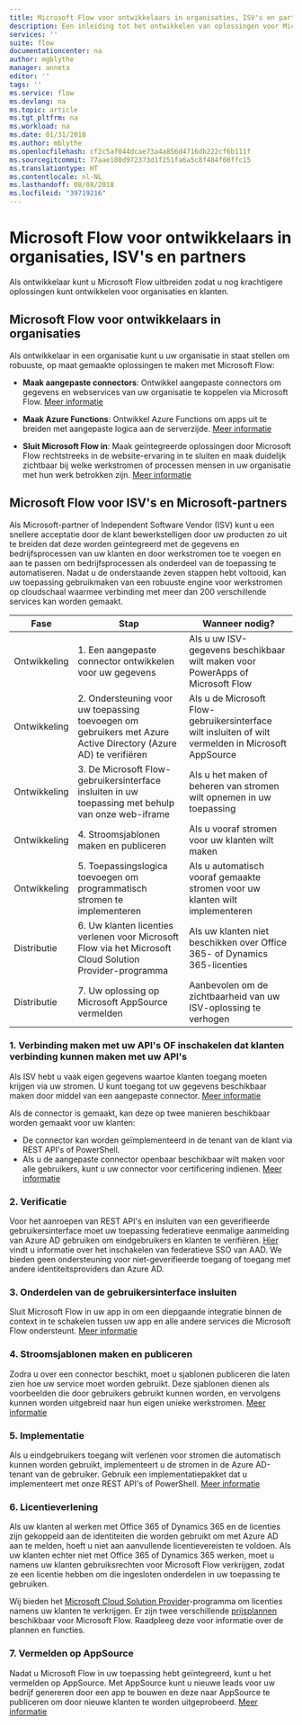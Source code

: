 ```yaml
---
title: Microsoft Flow voor ontwikkelaars in organisaties, ISV's en partners | Microsoft Docs
description: Een inleiding tot het ontwikkelen van oplossingen voor Microsoft Flow.
services: ''
suite: flow
documentationcenter: na
author: mgblythe
manager: anneta
editor: ''
tags: ''
ms.service: flow
ms.devlang: na
ms.topic: article
ms.tgt_pltfrm: na
ms.workload: na
ms.date: 01/31/2018
ms.author: mblythe
ms.openlocfilehash: cf2c5af044dcae73a4a856d4716db222cf6b111f
ms.sourcegitcommit: 77aae180d972373d1f251fa6a5c8f484f08ffc15
ms.translationtype: HT
ms.contentlocale: nl-NL
ms.lasthandoff: 08/08/2018
ms.locfileid: "39719216"
---
```

# <a name="microsoft-flow-for-enterprise-developers-isvs-and-partners"></a>Microsoft Flow voor ontwikkelaars in organisaties, ISV's en partners

Als ontwikkelaar kunt u Microsoft Flow uitbreiden zodat u nog krachtigere oplossingen kunt ontwikkelen voor organisaties en klanten.

## <a name="microsoft-flow-for-enterprise-developers"></a>Microsoft Flow voor ontwikkelaars in organisaties

Als ontwikkelaar in een organisatie kunt u uw organisatie in staat stellen om robuuste, op maat gemaakte oplossingen te maken met Microsoft Flow:

- **Maak aangepaste connectors**: Ontwikkel aangepaste connectors om gegevens en webservices van uw organisatie te koppelen via Microsoft Flow. [Meer informatie](https://docs.microsoft.com/connectors/custom-connectors/)

- **Maak Azure Functions**: Ontwikkel Azure Functions om apps uit te breiden met aangepaste logica aan de serverzijde. [Meer informatie](https://docs.microsoft.com/azure/azure-functions/functions-flow-scenario)

- **Sluit Microsoft Flow in**: Maak geïntegreerde oplossingen door Microsoft Flow rechtstreeks in de website-ervaring in te sluiten en maak duidelijk zichtbaar bij welke werkstromen of processen mensen in uw organisatie met hun werk betrokken zijn. [Meer informatie](embed-flow-dev.md)

## <a name="microsoft-flow-for-isvs-and-microsoft-partners"></a>Microsoft Flow voor ISV's en Microsoft-partners

Als Microsoft-partner of Independent Software Vendor (ISV) kunt u een snellere acceptatie door de klant bewerkstelligen door uw producten zo uit te breiden dat deze worden geïntegreerd met de gegevens en bedrijfsprocessen van uw klanten en door werkstromen toe te voegen en aan te passen om bedrijfsprocessen als onderdeel van de toepassing te automatiseren. Nadat u de onderstaande zeven stappen hebt voltooid, kan uw toepassing gebruikmaken van een robuuste engine voor werkstromen op cloudschaal waarmee verbinding met meer dan 200 verschillende services kan worden gemaakt.

| Fase | Stap | Wanneer nodig? |
| --- | --- | --- |
| Ontwikkeling | 1. Een aangepaste connector ontwikkelen voor uw gegevens | Als u uw ISV-gegevens beschikbaar wilt maken voor PowerApps of Microsoft Flow |
| Ontwikkeling | 2. Ondersteuning voor uw toepassing toevoegen om gebruikers met Azure Active Directory (Azure AD) te verifiëren | Als u de Microsoft Flow-gebruikersinterface wilt insluiten of wilt vermelden in Microsoft AppSource | 
| Ontwikkeling | 3. De Microsoft Flow-gebruikersinterface insluiten in uw toepassing met behulp van onze web-iframe | Als u het maken of beheren van stromen wilt opnemen in uw toepassing | 
| Ontwikkeling | 4. Stroomsjablonen maken en publiceren | Als u vooraf stromen voor uw klanten wilt maken | 
| Ontwikkeling | 5. Toepassingslogica toevoegen om programmatisch stromen te implementeren | Als u automatisch vooraf gemaakte stromen voor uw klanten wilt implementeren | 
| Distributie | 6. Uw klanten licenties verlenen voor Microsoft Flow via het Microsoft Cloud Solution Provider-programma | Als uw klanten niet beschikken over Office 365- of Dynamics 365-licenties |
| Distributie | 7. Uw oplossing op Microsoft AppSource vermelden | Aanbevolen om de zichtbaarheid van uw ISV-oplossing te verhogen |

### <a name="1-connecting-to-your-apis-or-enabling-customers-to-connect-to-your-apis"></a>1. Verbinding maken met uw API's OF inschakelen dat klanten verbinding kunnen maken met uw API's

Als ISV hebt u vaak eigen gegevens waartoe klanten toegang moeten krijgen via uw stromen. U kunt toegang tot uw gegevens beschikbaar maken door middel van een aangepaste connector. [Meer informatie](https://docs.microsoft.com/connectors/custom-connectors/)

Als de connector is gemaakt, kan deze op twee manieren beschikbaar worden gemaakt voor uw klanten:
- De connector kan worden geïmplementeerd in de tenant van de klant via REST API's of PowerShell.
- Als u de aangepaste connector openbaar beschikbaar wilt maken voor alle gebruikers, kunt u uw connector voor certificering indienen. [Meer informatie](https://docs.microsoft.com/connectors/custom-connectors/submit-certification)

### <a name="2-authentication"></a>2. Verificatie 

Voor het aanroepen van REST API's en insluiten van een geverifieerde gebruikersinterface moet uw toepassing federatieve eenmalige aanmelding van Azure AD gebruiken om eindgebruikers en klanten te verifiëren. [Hier](https://identity.microsoft.com/) vindt u informatie over het inschakelen van federatieve SSO van AAD. We bieden geen ondersteuning voor niet-geverifieerde toegang of toegang met andere identiteitsproviders dan Azure AD. 

### <a name="3-embedding-ui-components"></a>3. Onderdelen van de gebruikersinterface insluiten

Sluit Microsoft Flow in uw app in om een diepgaande integratie binnen de context in te schakelen tussen uw app en alle andere services die Microsoft Flow ondersteunt. [Meer informatie](embed-flow-dev.md)

### <a name="4-create-and-publish-flow-templates"></a>4. Stroomsjablonen maken en publiceren

Zodra u over een connector beschikt, moet u sjablonen publiceren die laten zien hoe uw service moet worden gebruikt. Deze sjablonen dienen als voorbeelden die door gebruikers gebruikt kunnen worden, en vervolgens kunnen worden uitgebreid naar hun eigen unieke werkstromen. [Meer informatie](../publish-a-template.md)

### <a name="5-deployment"></a>5. Implementatie

Als u eindgebruikers toegang wilt verlenen voor stromen die automatisch kunnen worden gebruikt, implementeert u de stromen in de Azure AD-tenant van de gebruiker. Gebruik een implementatiepakket dat u implementeert met onze REST API's of PowerShell. [Meer informatie](https://docs.microsoft.com/powerapps/export-import-packages)

### <a name="6-licensing"></a>6. Licentieverlening

Als uw klanten al werken met Office 365 of Dynamics 365 en de licenties zijn gekoppeld aan de identiteiten die worden gebruikt om met Azure AD aan te melden, hoeft u niet aan aanvullende licentievereisten te voldoen. Als uw klanten echter niet met Office 365 of Dynamics 365 werken, moet u namens uw klanten gebruiksrechten voor Microsoft Flow verkrijgen, zodat ze een licentie hebben om die ingesloten onderdelen in uw toepassing te gebruiken.

Wij bieden het [Microsoft Cloud Solution Provider](https://partner.microsoft.com/cloud-solution-provider)-programma om licenties namens uw klanten te verkrijgen. Er zijn twee verschillende [prijsplannen](https://flow.microsoft.com/pricing/) beschikbaar voor Microsoft Flow. Raadpleeg deze voor informatie over de plannen en functies.

### <a name="7-list-on-appsource"></a>7. Vermelden op AppSource

Nadat u Microsoft Flow in uw toepassing hebt geïntegreerd, kunt u het vermelden op AppSource. Met AppSource kunt u nieuwe leads voor uw bedrijf genereren door een app te bouwen en deze naar AppSource te publiceren om door nieuwe klanten te worden uitgeprobeerd. [Meer informatie](dev-appsource-test-drive.md)
